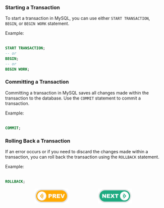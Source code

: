 ### Starting a Transaction
To start a transaction in MySQL, you can use either `START TRANSACTION`, `BEGIN`, or `BEGIN WORK` statement.

Example:

```sql

START TRANSACTION;
-- or
BEGIN;
-- or
BEGIN WORK;


```

### Committing a Transaction
Committing a transaction in MySQL saves all changes made within the transaction to the database. Use the `COMMIT` statement to commit a transaction.

Example:

```sql

COMMIT;

```

### Rolling Back a Transaction
If an error occurs or if you need to discard the changes made within a transaction, you can roll back the transaction using the `ROLLBACK` statement.

Example:

```sql

ROLLBACK;

```
<div style="display: flex; align-items: center; align-self: center; justify-content: space-evenly;" align="center">
<a href="../00_transactions/"><img width="110px" src="../esn_for_repo/prev.png" alt="prev"></a>
<a href="../02_concurrency_and_locking/"><img width="110px" src="../esn_for_repo/next.png" alt="next"></a>
</div>